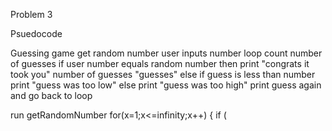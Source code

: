 Problem 3

Psuedocode


Guessing game
get random number
user inputs number
loop
count number of guesses
if user number equals random number then print "congrats it took you" number of guesses "guesses"
else 
  if guess is less than number print "guess was too low"
  else print "guess was too high"
print guess again and go back to loop


run
getRandomNumber
for(x=1;x<=infinity;x++)
{
if (


